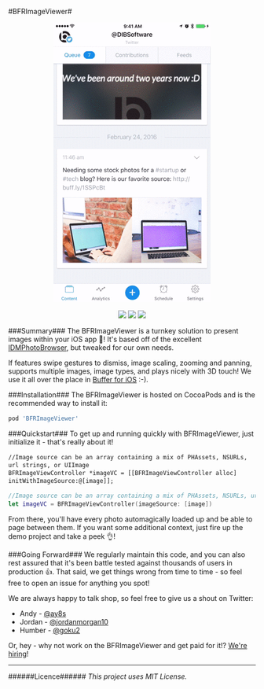 #BFRImageViewer#

<p align="center">
  <img src="/demo.gif?raw=true" alt="Demo" />
</p>
<p align="center">
  <img src="https://img.shields.io/cocoapods/p/BFRImageViewer.svg" />
  <img src="https://img.shields.io/cocoapods/v/BFRImageViewer.svg" />
  <img src="https://img.shields.io/cocoapods/l/BFRImageViewer.svg" />
</p>

###Summary###
The BFRImageViewer is a turnkey solution to present images within your iOS app 🎉! It's based off of the excellent [IDMPhotoBrowser](https://github.com/ideaismobile/IDMPhotoBrowser), but tweaked for our own needs.

If features swipe gestures to dismiss, image scaling, zooming and panning, supports multiple images, image types, and plays nicely with 3D touch! We use it all over the place in [Buffer for iOS](https://itunes.apple.com/us/app/buffer-for-twitter-pinterest/id490474324?mt=8) :-).

###Installation###
The BFRImageViewer is hosted on CocoaPods and is the recommended way to install it:
```ruby
pod 'BFRImageViewer'
```


###Quickstart###
To get up and running quickly with BFRImageViewer, just initialize it - that's really about it!
```objc
//Image source can be an array containing a mix of PHAssets, NSURLs, url strings, or UIImage
BFRImageViewController *imageVC = [[BFRImageViewController alloc] initWithImageSource:@[image]];
```
```swift
//Image source can be an array containing a mix of PHAssets, NSURLs, url strings, or UIImage
let imageVC = BFRImageViewController(imageSource: [image])
```
From there, you'll have every photo automagically loaded up and be able to page between them. If you want some additional context, just fire up the demo project and take a peek 👌!

###Going Forward###
We regularly maintain this code, and you can also rest assured that it's been battle tested against thousands of users in production 👍. That said, we get things wrong from time to time - so feel free to open an issue for anything you spot!

We are always happy to talk shop, so feel free to give us a shout on Twitter:

+ Andy - [@ay8s](http://www.twitter.com/ay8s)
+ Jordan - [@jordanmorgan10](http://www.twitter.com/jordanmorgan10)
+ Humber - [@goku2](http://www.twitter.com/goku2)

Or, hey - why not work on the BFRImageViewer and get paid for it!? [We're hiring](http://www.buffer.com/journey)!

- - -
######Licence######
_This project uses MIT License._
